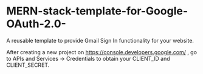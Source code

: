 # MERN-stack-template-for-Google-OAuth-2.0-
A reusable template to provide Gmail Sign In functionality for your website. 

After creating a new project on https://console.developers.google.com/ , go to APIs and Services -> Credentials to obtain your CLIENT_ID and CLIENT_SECRET.
